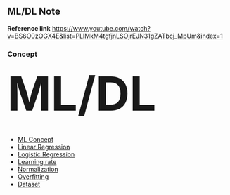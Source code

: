 ## ML/DL Note

<strong>Reference link</strong>
https://www.youtube.com/watch?v=BS6O0zOGX4E&list=PLlMkM4tgfjnLSOjrEJN31gZATbcj_MpUm&index=1

### Concept 
<detalls>
    <summary style="font-size: 80pt; font-weight: bold">ML/DL</summary> <br>
    <ul>
        <li><a href="https://github.com/jiniljeil/ML-Note/blob/master/ML%20concept.md">ML Concept</a></li>
        <li><a href="https://github.com/jiniljeil/ML-Note/blob/master/Linear%20Regression.md">Linear Regression</a></li>
        <li><a href="https://github.com/jiniljeil/ML-Note/blob/master/Logistic%20Regrssion.md">Logistic Regression</a></li>
        <li><a href="https://github.com/jiniljeil/ML-Note/blob/master/Normalization.md">Learning rate</a></li>
        <li><a href="https://github.com/jiniljeil/ML-Note/blob/master/Normalization.md">Normalization</a></li>
        <li><a href="https://github.com/jiniljeil/ML-Note/blob/master/Overfitting.md">Overfitting</a></li>
        <li><a href="https://github.com/jiniljeil/ML-Note/blob/master/Overfitting.md">Dataset</a></li>
    </ul>
</details>